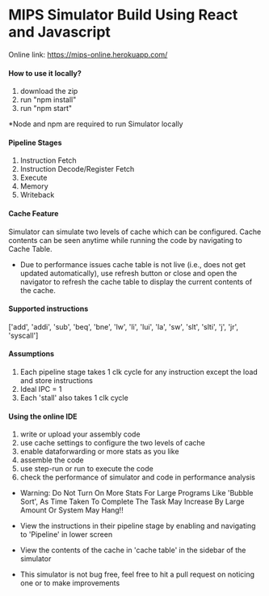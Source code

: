 # MIPS Simulator Build Using React and Javascript

Online link: https://mips-online.herokuapp.com/

#### How to use it locally?
1. download the zip
2. run "npm install"
3. run "npm start"

*Node and npm are required to run Simulator locally

#### Pipeline Stages
1. Instruction Fetch
2. Instruction Decode/Register Fetch
3. Execute
4. Memory
5. Writeback

#### Cache Feature
Simulator can simulate two levels of cache which can be configured. Cache contents can be seen anytime while running the code by navigating to Cache Table.</br>
* Due to performance issues cache table is not live (i.e., does not get updated automatically), use refresh button or close and open the navigator to refresh the cache table to display the current contents of the cache.

#### Supported instructions

['add', 'addi', 'sub', 'beq', 'bne', 'lw', 'li', 'lui', 'la', 'sw', 'slt', 'slti', 'j', 'jr', 'syscall']

#### Assumptions
1. Each pipeline stage takes 1 clk cycle for any instruction except the load and store instructions
2. Ideal IPC = 1
3. Each 'stall' also takes 1 clk cycle

#### Using the online IDE
1. write or upload your assembly code
2. use cache settings to configure the two levels of cache
3. enable dataforwarding or more stats as you like
4. assemble the code
5. use step-run or run to execute the code
6. check the performance of simulator and code in performance analysis

* Warning: Do Not Turn On More Stats For Large Programs Like 'Bubble Sort', As Time Taken To Complete The Task May Increase By Large Amount Or System May Hang!!

* View the instructions in their pipeline stage by enabling and navigating to 'Pipeline' in lower screen

* View the contents of the cache in 'cache table' in the sidebar of the simulator  

* This simulator is not bug free, feel free to hit a pull request on noticing one or to make improvements